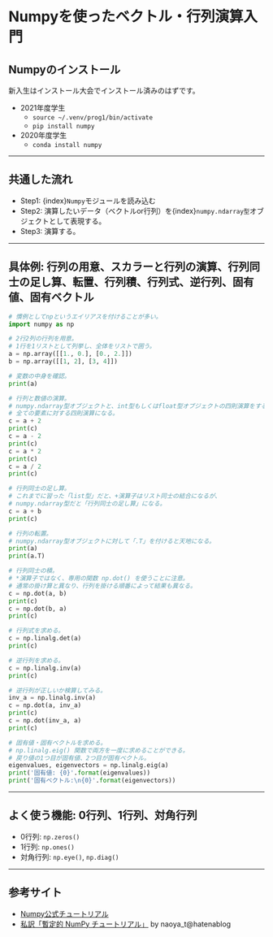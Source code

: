 # Numpyを使ったベクトル・行列演算入門

## Numpyのインストール
新入生はインストール大会でインストール済みのはずです。
- 2021年度学生
  - ``source ~/.venv/prog1/bin/activate``
  - ``pip install numpy``
- 2020年度学生
  - ``conda install numpy``

---
## 共通した流れ
- Step1: {index}`Numpy`モジュールを読み込む
- Step2: 演算したいデータ（ベクトルor行列）を{index}`numpy.ndarray型`オブジェクトとして表現する。
- Step3: 演算する。

---
## 具体例: 行列の用意、スカラーと行列の演算、行列同士の足し算、転置、行列積、行列式、逆行列、固有値、固有ベクトル
```python
# 慣例としてnpというエイリアスを付けることが多い。
import numpy as np

# 2行2列の行列を用意。
# 1行を1リストとして列挙し、全体をリストで囲う。
a = np.array([[1., 0.], [0., 2.]])
b = np.array([[1, 2], [3, 4]])

# 変数の中身を確認。
print(a)

# 行列と数値の演算。
# numpy.ndarray型オブジェクトと、int型もしくはfloat型オブジェクトの四則演算をすると、
# 全ての要素に対する四則演算になる。
c = a + 2
print(c)
c = a - 2
print(c)
c = a * 2
print(c)
c = a / 2
print(c)

# 行列同士の足し算。
# これまでに習った「list型」だと、+演算子はリスト同士の結合になるが、
# numpy.ndarray型だと「行列同士の足し算」になる。
c = a + b
print(c)

# 行列の転置。
# numpy.ndarray型オブジェクトに対して「.T」を付けると天地になる。
print(a)
print(a.T)

# 行列同士の積。
# *演算子ではなく、専用の関数 np.dot() を使うことに注意。
# 通常の掛け算と異なり、行列を掛ける順番によって結果も異なる。
c = np.dot(a, b)
print(c)
c = np.dot(b, a)
print(c)

# 行列式を求める。
c = np.linalg.det(a)
print(c)

# 逆行列を求める。
c = np.linalg.inv(a)
print(c)

# 逆行列が正しいか検算してみる。
inv_a = np.linalg.inv(a)
c = np.dot(a, inv_a)
print(c)
c = np.dot(inv_a, a)
print(c)

# 固有値・固有ベクトルを求める。
# np.linalg.eig() 関数で両方を一度に求めることができる。
# 戻り値の1つ目が固有値、2つ目が固有ベクトル。
eigenvalues, eigenvectors = np.linalg.eig(a)
print('固有値: {0}'.format(eigenvalues))
print('固有ベクトル:\n{0}'.format(eigenvectors))
```

---
## よく使う機能: 0行列、1行列、対角行列
- 0行列: ``np.zeros()``
- 1行列: ``np.ones()``
- 対角行列: ``np.eye()``, ``np.diag()``

---
## 参考サイト
- [Numpy公式チュートリアル](https://docs.scipy.org/doc/numpy/user/quickstart.html)
- [私訳「暫定的 NumPy チュートリアル」](http://naoyat.hatenablog.jp/entry/2011/12/29/021414) by naoya_t@hatenablog

